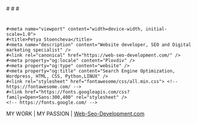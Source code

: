 #<!DOCTYPE html>
#<html lang="en">
#<head>
   # <meta charset="UTF-8">
    #<meta name="viewport" content="width=device-width, initial-scale=1.0">
    #<title>Petya Stoencheva</title>
	#<meta name="description" content="Website developer, SEO and Digital marketing specialist" />
	#<link rel="canonical" href="https://web-seo-development.com/" />
	#<meta property="og:locale" content="Plovdiv" />
	#<meta property="og:type" content="website" />
	#<meta property="og:title" content="Search Engine Optimization, Wordpress, HTML, CSS, Python,LINUX" />
    #<link rel="stylesheet" href="fontawesome/css/all.min.css"> <!-- https://fontawesome.com/ -->
    #<link href="https://fonts.googleapis.com/css?family=Open+Sans:300,400" rel="stylesheet" /> 
    <!-- https://fonts.google.com/ -->
</head>
<body>MY WORK | MY PASSION | <a href="https://web-seo-development.com/">Web-Seo-Development.com</a>
</body>
</html>

<!---
raste9/raste9 is a ✨ special ✨ repository because its `README.md` (this file) appears on your GitHub profile.
You can click the Preview link to take a look at your changes.
--->
